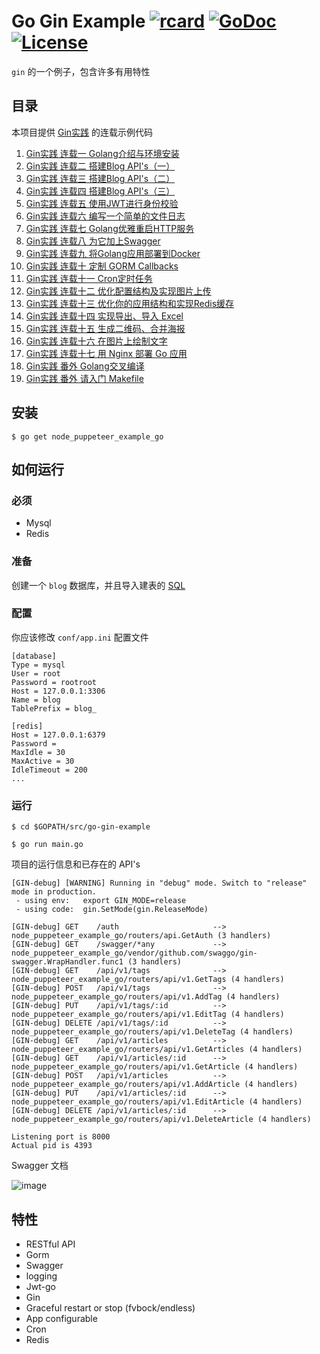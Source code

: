 # Go Gin Example [![rcard](https://goreportcard.com/badge/node_puppeteer_example_go)](https://goreportcard.com/report/node_puppeteer_example_go) [![GoDoc](http://img.shields.io/badge/go-documentation-blue.svg?style=flat-square)](https://godoc.org/node_puppeteer_example_go) [![License](http://img.shields.io/badge/license-mit-blue.svg?style=flat-square)](https://raw.githubusercontent.com/HaleyLeoZhang/node_puppeteer_example_go/master/LICENSE)

`gin` 的一个例子，包含许多有用特性

## 目录

本项目提供 [Gin实践](https://segmentfault.com/a/1190000013297625) 的连载示例代码

1. [Gin实践 连载一 Golang介绍与环境安装](https://book.eddycjy.com/golang/gin/install.html)
2. [Gin实践 连载二 搭建Blog API's（一）](https://book.eddycjy.com/golang/gin/api-01.html)
3. [Gin实践 连载三 搭建Blog API's（二）](https://book.eddycjy.com/golang/gin/api-02.html)
4. [Gin实践 连载四 搭建Blog API's（三）](https://book.eddycjy.com/golang/gin/api-03.html)
5. [Gin实践 连载五 使用JWT进行身份校验](https://book.eddycjy.com/golang/gin/jwt.html)
6. [Gin实践 连载六 编写一个简单的文件日志](https://book.eddycjy.com/golang/gin/log.html)
7. [Gin实践 连载七 Golang优雅重启HTTP服务](https://book.eddycjy.com/golang/gin/reload-http.html)
8. [Gin实践 连载八 为它加上Swagger](https://book.eddycjy.com/golang/gin/swagger.html)
9. [Gin实践 连载九 将Golang应用部署到Docker](https://book.eddycjy.com/golang/gin/golang-docker.html)
10. [Gin实践 连载十 定制 GORM Callbacks](https://book.eddycjy.com/golang/gin/gorm-callback.html)
11. [Gin实践 连载十一 Cron定时任务](https://book.eddycjy.com/golang/gin/cron.html)
12. [Gin实践 连载十二 优化配置结构及实现图片上传](https://book.eddycjy.com/golang/gin/config-upload.html)
13. [Gin实践 连载十三 优化你的应用结构和实现Redis缓存](https://book.eddycjy.com/golang/gin/application-redis.html)
14. [Gin实践 连载十四 实现导出、导入 Excel](https://book.eddycjy.com/golang/gin/excel.html)
15. [Gin实践 连载十五 生成二维码、合并海报](https://book.eddycjy.com/golang/gin/image.html)
16. [Gin实践 连载十六 在图片上绘制文字](https://book.eddycjy.com/golang/gin/font.html)
17. [Gin实践 连载十七 用 Nginx 部署 Go 应用](https://book.eddycjy.com/golang/gin/nginx.html)
18. [Gin实践 番外 Golang交叉编译](https://book.eddycjy.com/golang/gin/cgo.html)
19. [Gin实践 番外 请入门 Makefile](https://book.eddycjy.com/golang/gin/makefile.html)

## 安装
```
$ go get node_puppeteer_example_go
```

## 如何运行

### 必须

- Mysql
- Redis

### 准备

创建一个 `blog` 数据库，并且导入建表的 [SQL](https://node_puppeteer_example_go/blob/master/docs/sql/blog.sql)

### 配置

你应该修改 `conf/app.ini` 配置文件

```
[database]
Type = mysql
User = root
Password = rootroot
Host = 127.0.0.1:3306
Name = blog
TablePrefix = blog_

[redis]
Host = 127.0.0.1:6379
Password =
MaxIdle = 30
MaxActive = 30
IdleTimeout = 200
...
```


### 运行
```
$ cd $GOPATH/src/go-gin-example

$ go run main.go 
```

项目的运行信息和已存在的 API's

```
[GIN-debug] [WARNING] Running in "debug" mode. Switch to "release" mode in production.
 - using env:	export GIN_MODE=release
 - using code:	gin.SetMode(gin.ReleaseMode)

[GIN-debug] GET    /auth                     --> node_puppeteer_example_go/routers/api.GetAuth (3 handlers)
[GIN-debug] GET    /swagger/*any             --> node_puppeteer_example_go/vendor/github.com/swaggo/gin-swagger.WrapHandler.func1 (3 handlers)
[GIN-debug] GET    /api/v1/tags              --> node_puppeteer_example_go/routers/api/v1.GetTags (4 handlers)
[GIN-debug] POST   /api/v1/tags              --> node_puppeteer_example_go/routers/api/v1.AddTag (4 handlers)
[GIN-debug] PUT    /api/v1/tags/:id          --> node_puppeteer_example_go/routers/api/v1.EditTag (4 handlers)
[GIN-debug] DELETE /api/v1/tags/:id          --> node_puppeteer_example_go/routers/api/v1.DeleteTag (4 handlers)
[GIN-debug] GET    /api/v1/articles          --> node_puppeteer_example_go/routers/api/v1.GetArticles (4 handlers)
[GIN-debug] GET    /api/v1/articles/:id      --> node_puppeteer_example_go/routers/api/v1.GetArticle (4 handlers)
[GIN-debug] POST   /api/v1/articles          --> node_puppeteer_example_go/routers/api/v1.AddArticle (4 handlers)
[GIN-debug] PUT    /api/v1/articles/:id      --> node_puppeteer_example_go/routers/api/v1.EditArticle (4 handlers)
[GIN-debug] DELETE /api/v1/articles/:id      --> node_puppeteer_example_go/routers/api/v1.DeleteArticle (4 handlers)

Listening port is 8000
Actual pid is 4393
```
Swagger 文档

![image](https://i.imgur.com/bVRLTP4.jpg)

## 特性

- RESTful API
- Gorm
- Swagger
- logging
- Jwt-go
- Gin
- Graceful restart or stop (fvbock/endless)
- App configurable
- Cron
- Redis
